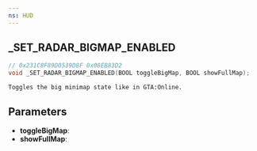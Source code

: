 ```yaml
---
ns: HUD
---
```

## _SET_RADAR_BIGMAP_ENABLED

```c
// 0x231C8F89D0539D8F 0x08EB83D2
void _SET_RADAR_BIGMAP_ENABLED(BOOL toggleBigMap, BOOL showFullMap);
```

```
Toggles the big minimap state like in GTA:Online.  
```

## Parameters
* **toggleBigMap**: 
* **showFullMap**: 

